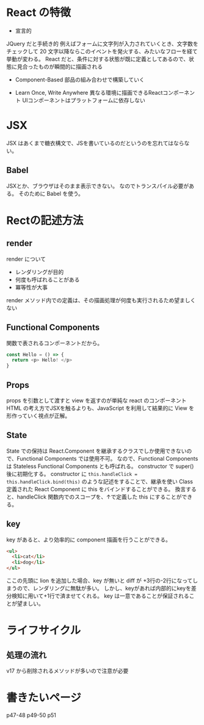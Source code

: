 # React の特徴

* 宣言的

JQuery だと手続き的
例えばフォームに文字列が入力されていくとき、文字数をチェックして 20 文字以降ならこのイベントを発火する、みたいなフローを経て挙動が変わる。
React だと、条件に対する状態が既に定義としてあるので、状態に見合ったものが瞬間的に描画される

* Component-Based
部品の組み合わせで構築していく

* Learn Once, Write Anywhere
異なる環境に描画できるReactコンポーネント
UIコンポーネントはプラットフォームに依存しない


# JSX
JSX はあくまで糖衣構文で、JSを書いているのだというのを忘れてはならない。

## Babel
JSXとか、ブラウザはそのまま表示できない。
なのでトランスパイル必要がある。
そのために Babel を使う。

# Rectの記述方法
## render
render について
* レンダリングが目的
* 何度も呼ばれることがある
* 冪等性が大事

render メソッド内での定義は、その描画処理が何度も実行されるため望ましくない

## Functional Components
関数で表されるコンポーネントだから。

```js
const Hello = () => {
  return <p> Hello! </p>
}
```

## Props
props を引数として渡すと view を返すのが単純な react のコンポーネント
HTML の考え方でJSXを触るよりも、JavaScript を利用して結果的に View を形作っていく視点が正解。

## State
State での保持は React.Component を継承するクラスでしか使用できないので、Functional Components では使用不可。
なので、Functional Components は Stateless Functional Components とも呼ばれる。
constructor で super() 後に初期化する。
constructor に `this.handleClick = this.handleClick.bind(this)` のような記述をすることで、継承を使い Class 定義された React Component に this をバインドすることができる。
換言すると、handleClick 関数内でのスコープを、↑で定義した this にすることができる。

## key

key があると、より効率的に component 描画を行うことができる。

```html
<ul>
  <li>cat</li>
  <li>dog</li>
</ul>
```

ここの先頭に lion を追加した場合、key が無いと diff が +3行の-2行になってしまうので、レンダリングに無駄が多い。
しかし、keyがあれば内部的にkeyを差分検知に用いて+1行で済ませてくれる。
key は一意であることが保証されることが望ましい。

# ライフサイクル
## 処理の流れ
v17 から削除されるメソッドが多いので注意が必要

# 書きたいページ
p47-48
p49-50
p51
